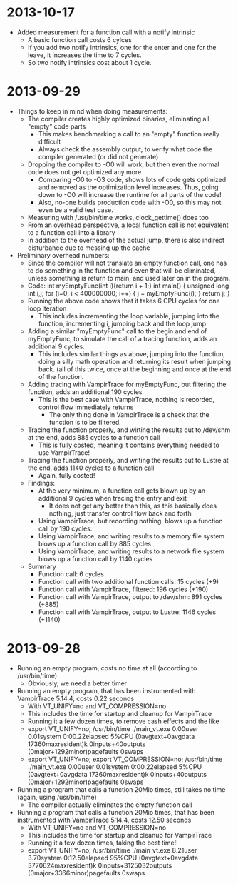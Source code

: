 2013-10-17
==========
- Added measurement for a function call with a notify intrinsic
  - A basic function call costs 6 cylces
  - If you add two notify intrinsics, one for the enter and one for the leave, it increases 
    the time to 7 cycles.
  - So two notify intrinsics cost about 1 cycle.

2013-09-29
==========
- Things to keep in mind when doing measurements:
  - The compiler creates highly optimized binaries, eliminating all "empty" code parts
    - This makes benchmarking a call to an "empty" function really difficult
    - Always check the assembly output, to verify what code the compiler generated (or did not generate)
  - Dropping the compiler to -O0 will work, but then even the normal code does not get optimized any more
    - Comparing -O0 to -O3 code, shows lots of code gets optimized and removed as the optimization
      level increases. Thus, going down to -O0 will increase the runtime for all parts of the code!
    - Also, no-one builds production code with -O0, so this may not even be a valid test case.
  - Measuring with /usr/bin/time works, clock_gettime() does too
  - From an overhead perspective, a local function call is not equivalent to a function call into a library
  - In addition to the overhead of the actual jump, there is also indirect disturbance due to messing up the cache
- Preliminary overhead numbers:
  - Since the compiler will not translate an empty function call, one has to do something in the function and 
    even that will be eliminated, unless something is return to main, and used later on in the program.
  - Code:
    int myEmptyFunc(int i){return i + 1;}
    int main() {
      unsigned long int i,j;
      for (i=0; i < 400000000; i++) { j = myEmptyFunc(i); }
      return j;
    }
  - Running the above code shows that it takes 6 CPU cycles for one loop iteration
    - This includes incrementing the loop variable, jumping into the function, incrementing i, jumping back
      and the loop jump
  - Adding a similar "myEmptyFunc" call to the begin and end of myEmptyFunc, to simulate the call of a tracing
    function, adds an additional 9 cycles.
    - This includes similar things as above, jumping into the function, doing a silly math operation and returning
      its result when jumping back. (all of this twice, once at the beginning and once at the end of the function.
  - Adding tracing with VampirTrace for myEmptyFunc, but filtering the function, adds an additional 190 cycles
    - This is the best case with VampirTrace, nothing is recorded, control flow immediately returns
      - The only thing done in VampirTrace is a check that the function is to be filtered.
  - Tracing the function properly, and wirting the results out to /dev/shm at the end, adds 885 cycles to a function call
    - This is fully costed, meaning it contains everything needed to use VampirTrace!
  - Tracing the function properly, and writing the results out to Lustre at the end, adds 1140 cycles to a function call
    - Again, fully costed!
  - Findings:
    - At the very minimum, a function call gets blown up by an additional 9 cycles when tracing the entry and exit
      - It does not get any better than this, as this basically does nothing, just transfer control flow back and forth
    - Using VampirTrace, but recording nothing, blows up a function call by 190 cycles.
    - Using VampirTrace, and writing results to a memory file system blows up a function call by 885 cycles
    - Using VampirTrace, and writing results to a network file system blows up a function call by 1140 cycles
  - Summary
    - Function call:                                         6 cycles
    - Function call with two additional function calls:     15 cycles    (+9)
    - Function call with VampirTrace, filtered:            196 cycles  (+190) 
    - Function call with VampirTrace, output to /dev/shm:  891 cycles  (+885) 
    - Function call with VampirTrace, output to Lustre:   1146 cycles (+1140)

2013-09-28
==========
- Running an empty program, costs no time at all (according to /usr/bin/time)
  - Obviously, we need a better timer
- Running an empty program, that has been instrumented with VampirTrace 5.14.4, costs 0.22 seconds
  - With VT_UNIFY=no and VT_COMPRESSION=no
  - This includes the time for startup and cleanup for VampirTrace
  - Running it a few dozen times, to remove cash effects and the like
  - export VT_UNIFY=no; /usr/bin/time ./main_vt.exe 
    0.00user 0.01system 0:00.22elapsed 5%CPU (0avgtext+0avgdata 17360maxresident)k
    0inputs+40outputs (0major+1292minor)pagefaults 0swaps
  - export VT_UNIFY=no; export VT_COMPRESSION=no; /usr/bin/time ./main_vt.exe 
    0.00user 0.01system 0:00.22elapsed 5%CPU (0avgtext+0avgdata 17360maxresident)k
    0inputs+40outputs (0major+1292minor)pagefaults 0swaps
- Running a program that calls a function 20Mio times, still takes no time (again, using /usr/bin/time)
  - The compiler actually eliminates the empty function call
- Running a program that calls a function 20Mio times, that has been instrumented with VampirTrace 5.14.4, costs 12.50 seconds
  - With VT_UNIFY=no and VT_COMPRESSION=no
  - This includes the time for startup and cleanup for VampirTrace
  - Running it a few dozen times, taking the best time!!
  - export VT_UNIFY=no; /usr/bin/time ./main_vt.exe 
    8.21user 3.70system 0:12.50elapsed 95%CPU (0avgtext+0avgdata 3770624maxresident)k
    0inputs+3125032outputs (0major+3366minor)pagefaults 0swaps
